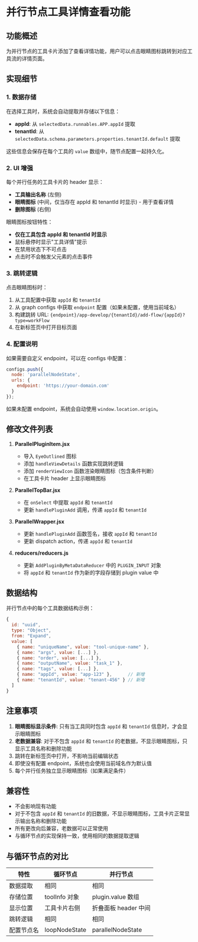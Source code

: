 # 并行节点工具详情查看功能

## 功能概述

为并行节点的工具卡片添加了查看详情功能，用户可以点击眼睛图标跳转到对应工具流的详情页面。

## 实现细节

### 1. 数据存储

在选择工具时，系统会自动提取并存储以下信息：
- **appId**: 从 `selectedData.runnables.APP.appId` 提取
- **tenantId**: 从 `selectedData.schema.parameters.properties.tenantId.default` 提取

这些信息会保存在每个工具的 `value` 数组中，随节点配置一起持久化。

### 2. UI 增强

每个并行任务的工具卡片的 header 显示：
- **工具输出名称** (左侧)
- **眼睛图标** (中间，仅当存在 appId 和 tenantId 时显示) - 用于查看详情
- **删除图标** (右侧)

眼睛图标按钮特性：
- **仅在工具包含 appId 和 tenantId 时显示**
- 鼠标悬停时显示"工具详情"提示
- 在禁用状态下不可点击
- 点击时不会触发父元素的点击事件

### 3. 跳转逻辑

点击眼睛图标时：
1. 从工具配置中获取 `appId` 和 `tenantId`
2. 从 graph configs 中获取 `endpoint` 配置（如果未配置，使用当前域名）
3. 构建跳转 URL: `{endpoint}/app-develop/{tenantId}/add-flow/{appId}?type=workFlow`
4. 在新标签页中打开目标页面

### 4. 配置说明

如果需要自定义 endpoint，可以在 configs 中配置：

```javascript
configs.push({
  node: 'parallelNodeState',
  urls: {
    endpoint: 'https://your-domain.com'
  }
});
```

如果未配置 endpoint，系统会自动使用 `window.location.origin`。

## 修改文件列表

1. **ParallelPluginItem.jsx**
   - 导入 `EyeOutlined` 图标
   - 添加 `handleViewDetails` 函数实现跳转逻辑
   - 添加 `renderViewIcon` 函数渲染眼睛图标（包含条件判断）
   - 在工具卡片 header 上显示眼睛图标

2. **ParallelTopBar.jsx**
   - 在 `onSelect` 中提取 `appId` 和 `tenantId`
   - 更新 `handlePluginAdd` 调用，传递 `appId` 和 `tenantId`

3. **ParallelWrapper.jsx**
   - 更新 `handlePluginAdd` 函数签名，接收 `appId` 和 `tenantId`
   - 更新 dispatch action，传递 `appId` 和 `tenantId`

4. **reducers/reducers.js**
   - 更新 `AddPluginByMetaDataReducer` 中的 `PLUGIN_INPUT` 对象
   - 将 `appId` 和 `tenantId` 作为新的字段存储到 plugin value 中

## 数据结构

并行节点中的每个工具数据结构示例：

```javascript
{
  id: "uuid",
  type: "Object",
  from: "Expand",
  value: [
    { name: "uniqueName", value: "tool-unique-name" },
    { name: "args", value: [...] },
    { name: "order", value: [...] },
    { name: "outputName", value: "task_1" },
    { name: "tags", value: [...] },
    { name: "appId", value: "app-123" },      // 新增
    { name: "tenantId", value: "tenant-456" } // 新增
  ]
}
```

## 注意事项

1. **眼睛图标显示条件**: 只有当工具同时包含 `appId` 和 `tenantId` 信息时，才会显示眼睛图标
2. **老数据兼容**: 对于不包含 `appId` 和 `tenantId` 的老数据，不显示眼睛图标，只显示工具名称和删除功能
3. 跳转在新标签页中打开，不影响当前编辑状态
4. 即使没有配置 endpoint，系统也会使用当前域名作为默认值
5. 每个并行任务独立显示眼睛图标（如果满足条件）

## 兼容性

- 不会影响现有功能
- 对于不包含 `appId` 和 `tenantId` 的旧数据，不显示眼睛图标，工具卡片正常显示输出名称和删除功能
- 所有更改向后兼容，老数据可以正常使用
- 与循环节点的实现保持一致，使用相同的数据提取逻辑

## 与循环节点的对比

| 特性 | 循环节点 | 并行节点 |
|------|---------|---------|
| 数据提取 | 相同 | 相同 |
| 存储位置 | toolInfo 对象 | plugin.value 数组 |
| 显示位置 | 工具卡片右侧 | 折叠面板 header 中间 |
| 跳转逻辑 | 相同 | 相同 |
| 配置节点名 | loopNodeState | parallelNodeState |

